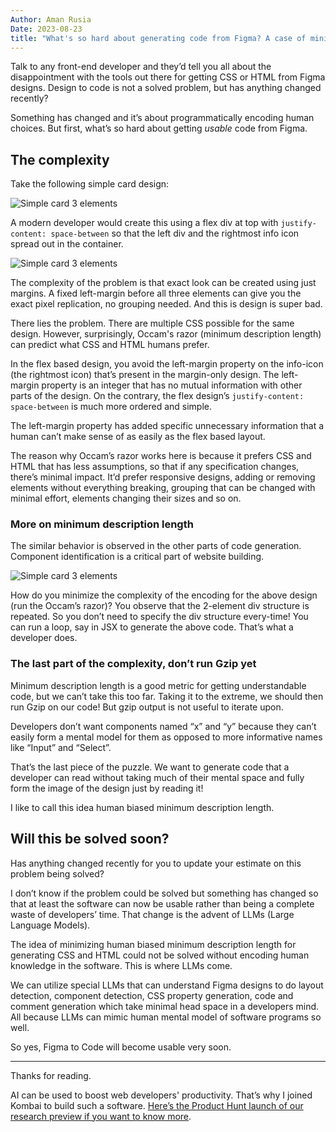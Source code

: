 ```yaml
---
Author: Aman Rusia
Date: 2023-08-23
title: "What's so hard about generating code from Figma? A case of minimising description length."
---
```


Talk to any front-end developer and they’d tell you all about the disappointment with the tools out there for getting CSS or HTML from Figma designs. Design to code is not a solved problem, but has anything changed recently?

Something has changed and it’s about programmatically encoding human choices. But first, what’s so hard about getting _usable_ code from Figma.

## The complexity

Take the following simple card design:

![Simple card 3 elements](/images/post-f2d/asana1.png)

A modern developer would create this using a flex div at top with `justify-content: space-between` so that the left div and the rightmost info icon spread out in the container.

![Simple card 3 elements](/images/post-f2d/asana2.png)

The complexity of the problem is that exact look can be created using just margins. A fixed left-margin before all three elements can give you the exact pixel replication, no grouping needed. And this is design is super bad.

There lies the problem. There are multiple CSS possible for the same design. However, surprisingly, Occam's razor (minimum description length) can predict what CSS and HTML humans prefer.

In the flex based design, you avoid the left-margin property on the info-icon (the rightmost icon) that’s present in the margin-only design. The left-margin property is an integer that has no mutual information with other parts of the design. On the contrary, the flex design’s `justify-content: space-between` is much more ordered and simple.

The left-margin property has added specific unnecessary information that a human can’t make sense of as easily as the flex based layout.

The reason why Occam’s razor works here is because it prefers CSS and HTML that has less assumptions, so that if any specification changes, there’s minimal impact. It’d prefer responsive designs, adding or removing elements without everything breaking, grouping that can be changed with minimal effort, elements changing their sizes and so on.

### More on minimum description length

The similar behavior is observed in the other parts of code generation. Component identification is a critical part of website building.

![Simple card 3 elements](/images/post-f2d/repeated.png)

How do you minimize the complexity of the encoding for the above design (run the Occam’s razor)? You observe that the 2-element div structure is repeated. So you don’t need to specify the div structure every-time! You can run a loop, say in JSX to generate the above code. That’s what a developer does.

### The last part of the complexity, don’t run Gzip yet

Minimum description length is a good metric for getting understandable code, but we can’t take this too far. Taking it to the extreme, we should then run Gzip on our code! But gzip output is not useful to iterate upon.

Developers don’t want components named “x” and “y” because they can’t easily form a mental model for them as opposed to more informative names like “Input” and “Select”.

That’s the last piece of the puzzle. We want to generate code that a developer can read without taking much of their mental space and fully form the image of the design just by reading it!

I like to call this idea human biased minimum description length.

## Will this be solved soon?

Has anything changed recently for you to update your estimate on this problem being solved?

I don’t know if the problem could be solved but something has changed so that at least the software can now be usable rather than being a complete waste of developers’ time. That change is the advent of LLMs (Large Language Models).

The idea of minimizing human biased minimum description length for generating CSS and HTML could not be solved without encoding human knowledge in the software. This is where LLMs come.

We can utilize special LLMs that can understand Figma designs to do layout detection, component detection, CSS property generation, code and comment generation which take minimal head space in a developers mind. All because LLMs can mimic human mental model of software programs so well.

So yes, Figma to Code will become usable very soon.

---

Thanks for reading.

AI can be used to boost web developers' productivity. That’s why I joined Kombai to build such a software. [Here’s the Product Hunt launch of our research preview if you want to know more](https://kombai.com/launch).
